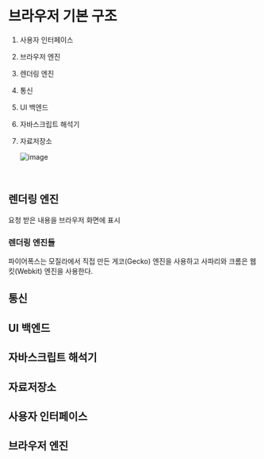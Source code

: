 # 브라우저 기본 구조

1. 사용자  인터페이스

2. 브라우저 엔진

3. 렌더링 엔진

4. 통신

5. UI 백엔드

6. 자바스크립트 해석기

7. 자료저장소

   ![image](http://d2.naver.com/content/images/2015/06/helloworld-59361-1.png)

   ​

## 

## 렌더링 엔진

요청 받은 내용을 브라우저 화면에 표시

### 렌더링 엔진들

파이어폭스는 모질라에서 직접 만든 게코(Gecko) 엔진을 사용하고 사파리와 크롬은 웹킷(Webkit) 엔진을 사용한다.

## 통신

## UI 백엔드

## 자바스크립트 해석기

## 자료저장소

## 사용자  인터페이스

## 브라우저 엔진

